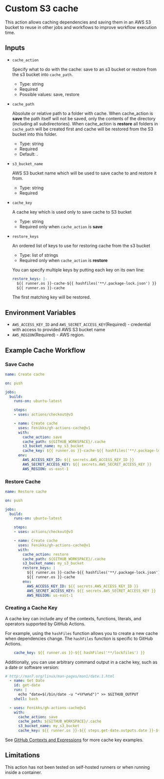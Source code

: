 # Custom S3 cache

This action allows caching dependencies and saving them in an AWS S3 bucket to reuse in other jobs and workflows to improve workflow execution time.


## Inputs

* `cache_action`

  Specify what to do with the cache: save to an s3 bucket or restore from the s3 bucket into `cache_path`. 

  - Type: string
  - Required
  - Possible values: save, restore

* `cache_path`

  Absolute or relative path to a folder with cache. When cache_action is **save** the path itself will not be saved, only the contents of the directory (including all subdirectories). When cache_action is **restore** all folders in `cache_path` will be created first and cache will be restored from the S3 bucket into this folder.
  
  - Type: string
  - Required
  - Default: .

* `s3_bucket_name`
  
  AWS S3 bucket name which will be used to save cache to and restore it from. 

  - Type: string
  - Required

* `cache_key`
  
  A cache key which is used only to save cache to S3 bucket
  
  - Type: string
  - Required only when `cache_action` is **save**

* `restore_keys`
  
  An ordered list of keys to use for restoring cache from the s3 bucket

  - Type: list of strings
  - Required only when `cache_action` is **restore**

  You can specify multiple keys by putting each key on its own line:
    ```yaml
    restore_keys: |-
      ${{ runner.os }}-cache-${{ hashfiles('**/.package-lock.json') }}
      ${{ runner.os }}-cache
    ```
  The first matching key will be restored. 

## Environment Variables

- `AWS_ACCESS_KEY_ID` and `AWS_SECRET_ACCESS_KEY`(Required) - credential with  access to provided AWS S3 bucket name
- `AWS_REGION`(Required) - AWS region.

## Example Cache Workflow

### Save Cache

```yaml
name: Create cache

on: push

jobs:
  build:
    runs-on: ubuntu-latest

    steps:
    - uses: actions/checkout@v3

    - name: Create cache
      uses: Fenikks/gh-actions-cache@v1
      with:
        cache_action: save
        cache_path: ${GITHUB_WORKSPACE}/.cache
        s3_bucket_name: my_s3_bucket
        cache_key: ${{ runner.os }}-cache-${{ hashfiles('**/.package-lock.json') }}
      env:
        AWS_ACCESS_KEY_ID: ${{ secrets.AWS_ACCESS_KEY_ID }}
        AWS_SECRET_ACCESS_KEY: ${{ secrets.AWS_SECRET_ACCESS_KEY }}
        AWS_REGION: us-east-1

```

### Restore Cache

```yaml
name: Restore cache

on: push

jobs:
  build:
    runs-on: ubuntu-latest

    steps:
    - uses: actions/checkout@v3

    - name: Create cache
      uses: Fenikks/gh-actions-cache@v1
      with:
        cache_action: restore
        cache_path: ${GITHUB_WORKSPACE}/.cache
        s3_bucket_name: my_s3_bucket
        restore_keys: |
          ${{ runner.os }}-cache-${{ hashfiles('**/.package-lock.json') }}
          ${{ runner.os }}-cache
        env:
          AWS_ACCESS_KEY_ID: ${{ secrets.AWS_ACCESS_KEY_ID }}
          AWS_SECRET_ACCESS_KEY: ${{ secrets.AWS_SECRET_ACCESS_KEY }}
          AWS_REGION: us-east-1
```

### Creating a Cache Key
A cache key can include any of the contexts, functions, literals, and operators supported by GitHub Actions.

For example, using the `hashFiles` function allows you to create a new cache when dependencies change. The `hashFiles` function is specific to GitHub Actions.

```yaml
    cache_key: ${{ runner.os }}-${{ hashFiles('**/lockfiles') }}
```

Additionally, you can use arbitrary command output in a cache key, such as a date or software version:

  
```yaml 
# http://man7.org/linux/man-pages/man1/date.1.html
  - name: Get Date
    id: get-date
    run: |
      echo "date=$(/bin/date -u "+%Y%m%d")" >> $GITHUB_OUTPUT
    shell: bash

  - uses: Fenikks/gh-actions-cache@v1
    with:
      cache_action: save
      cache_path: ${GITHUB_WORKSPACE}/.cache
      s3_bucket_name: my_s3_bucket
      cache_key: ${{ runner.os }}-${{ steps.get-date.outputs.date }}-${{ hashFiles('**/lockfiles') }}

```

See [GitHub Contexts and Expressions](https://docs.github.com/en/actions/learn-github-actions/contexts#github-context) for more cache key examples.

##  Limitations

This action has not been tested on self-hosted runners or when running inside a container.

